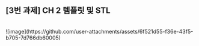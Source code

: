 [3번 과제] CH 2 템플릿 및 STL
-
<br>
![image](https://github.com/user-attachments/assets/6f521d55-f36e-43f5-b705-7d766db60005)
